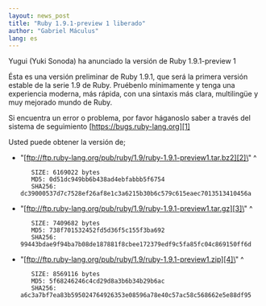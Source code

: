 ```yaml
---
layout: news_post
title: "Ruby 1.9.1-preview 1 liberado"
author: "Gabriel Máculus"
lang: es
---
```


Yugui (Yuki Sonoda) ha anunciado la versión de Ruby 1.9.1-preview 1

Ésta es una versión preliminar de Ruby 1.9.1, que será la primera
versión estable de la serie 1.9 de Ruby. Pruébenlo mínimamente y tenga
una experiencia moderna, más rápida, con una sintaxis más clara,
multilingüe y muy mejorado mundo de Ruby.

Si encuentra un error o problema, por favor háganoslo saber a través del
sistema de seguimiento [https://bugs.ruby-lang.org][1]

Usted puede obtener la versión de;

* \"[ftp://ftp.ruby-lang.org/pub/ruby/1.9/ruby-1.9.1-preview1.tar.bz2][2]\"
^



         SIZE: 6169022 bytes
         MD5: 0d51dc949bb6b438ad4ebfabbb5f6754
         SHA256: dc39000537d7c7528ef26af8e1c3a6215b30b6c579c615eaec7013513410456a

* \"[ftp://ftp.ruby-lang.org/pub/ruby/1.9/ruby-1.9.1-preview1.tar.gz][3]\"
^


         SIZE: 7409682 bytes
         MD5: 738f701532452fd5d36f5c155f3ba692
         SHA256: 99443bdae9f94ba7b08de187881f8cbee172379edf9c5fa85fc04c869150ff6d

* \"[ftp://ftp.ruby-lang.org/pub/ruby/1.9/ruby-1.9.1-preview1.zip][4]\"
^


         SIZE: 8569116 bytes
         MD5: 5f68246246c4cd29d8a3b6b34b29b6ac
         SHA256: a6c3a7bf7ea83b595024764926353e08596a78e40c57ac58c568662e5e88df95



[1]: https://bugs.ruby-lang.org
[2]: ftp://ftp.ruby-lang.org/pub/ruby/1.9/ruby-1.9.1-preview1.tar.bz2
[3]: ftp://ftp.ruby-lang.org/pub/ruby/1.9/ruby-1.9.1-preview1.tar.gz
[4]: ftp://ftp.ruby-lang.org/pub/ruby/1.9/ruby-1.9.1-preview1.zip
